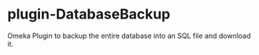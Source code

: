 # plugin-DatabaseBackup
Omeka Plugin to backup the entire database into an SQL file and download it.
